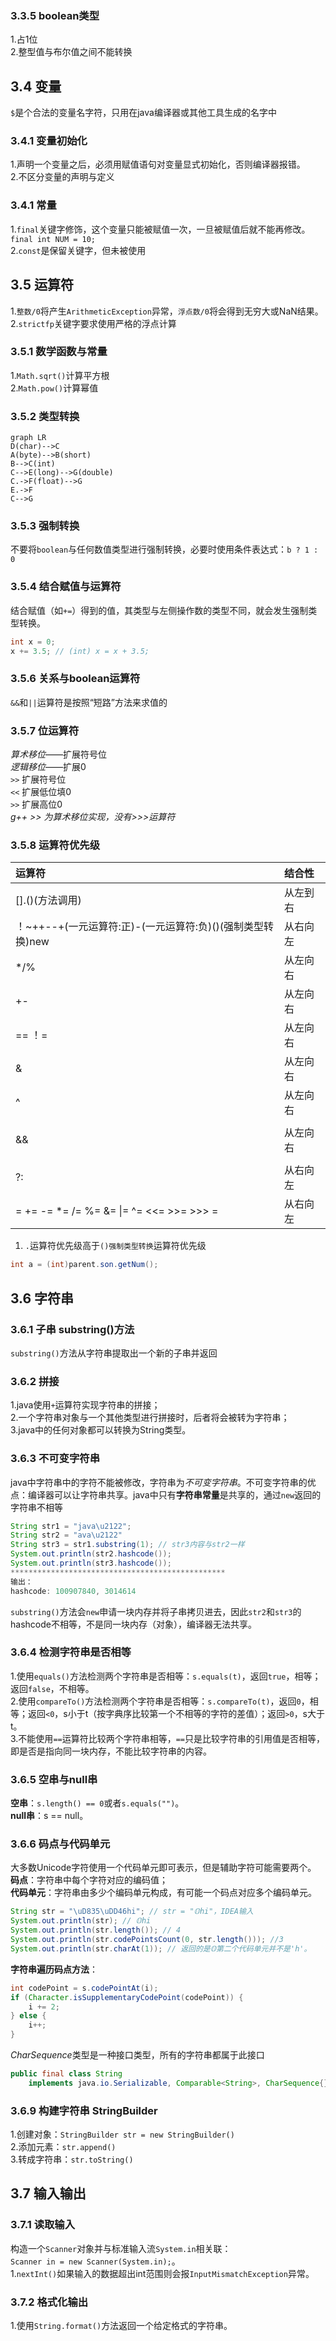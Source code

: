 ### 3.3.5 **boolean类型**
1.占1位  
2.整型值与布尔值之间不能转换
## 3.4 变量
`$`是个合法的变量名字符，只用在java编译器或其他工具生成的名字中  
### 3.4.1 **变量初始化**
1.声明一个变量之后，必须用赋值语句对变量显式初始化，否则编译器报错。  
2.不区分变量的声明与定义
### 3.4.1 **常量**
1.`final`关键字修饰，这个变量只能被赋值一次，一旦被赋值后就不能再修改。`final int NUM = 10;`  
2.`const`是保留关键字，但未被使用
## 3.5 运算符
1.`整数/0`将产生`ArithmeticException`异常，`浮点数/0`将会得到无穷大或NaN结果。  
2.`strictfp`关键字要求使用严格的浮点计算
### 3.5.1 **数学函数与常量**
1.`Math.sqrt()`计算平方根  
2.`Math.pow()`计算幂值
### 3.5.2 **类型转换**
```mermaid
graph LR
D(char)-->C
A(byte)-->B(short)
B-->C(int)
C-->E(long)-->G(double)
C.->F(float)-->G
E.->F
C-->G
```
### 3.5.3 **强制转换**
不要将`boolean`与任何数值类型进行强制转换，必要时使用条件表达式：`b ? 1 : 0`
### 3.5.4 **结合赋值与运算符**
结合赋值（如`+=`）得到的值，其类型与左侧操作数的类型不同，就会发生强制类型转换。  
```java
int x = 0;  
x += 3.5; // (int) x = x + 3.5;
```
### 3.5.6 **关系与boolean运算符**
`&&`和`||`运算符是按照“短路”方法来求值的
### 3.5.7 **位运算符**
*算术移位*——扩展符号位  
*逻辑移位*——扩展0  
`>>` 扩展符号位  
`<<` 扩展低位填0  
`>>` 扩展高位0  
*g++ >> 为算术移位实现，没有>>>运算符*
### 3.5.8 **运算符优先级**
|运算符|结合性|
|:-|:-|
|[].()(方法调用)|从左到右|
|！~++--+(一元运算符:正)-(一元运算符:负)()(强制类型转换)new|从右向左|
|*/%|从左向右|
|+-|从左向右|
|== ！=|从左向右|
|&|从左向右|
|^|从左向右|
|||从左向右|
|&&|从左向右|
||||从左向右|
|?:|从右向左|
|= += -= *= /= %= &= \|= ^= <<= >>= >>> =|从右向左
1. `.`运算符优先级高于`()强制类型转换`运算符优先级  
```java
int a = (int)parent.son.getNum();
```
## 3.6 字符串
### 3.6.1 **子串 substring()方法**
`substring()`方法从字符串提取出一个新的子串并返回
### 3.6.2 **拼接**
1.java使用`+`运算符实现字符串的拼接；  
2.一个字符串对象与一个其他类型进行拼接时，后者将会被转为字符串；  
3.java中的任何对象都可以转换为String类型。  
### 3.6.3 **不可变字符串**
java中字符串中的字符不能被修改，字符串为*不可变字符串*。不可变字符串的优点：编译器可以让字符串共享。java中只有**字符串常量**是共享的，通过`new`返回的字符串不相等
```java
String str1 = "java\u2122";
String str2 = "ava\u2122"
String str3 = str1.substring(1); // str3内容与str2一样
System.out.println(str2.hashcode());
System.out.println(str3.hashcode());
************************************************
输出：
hashcode: 100907840, 3014614
```
`substring()`方法会`new`申请一块内存并将子串拷贝进去，因此`str2`和`str3`的hashcode不相等，不是同一块内存（对象），编译器无法共享。
### 3.6.4 **检测字符串是否相等**
1.使用`equals()`方法检测两个字符串是否相等：`s.equals(t)`，返回`true`，相等；返回`false`，不相等。  
2.使用`compareTo()`方法检测两个字符串是否相等：`s.compareTo(t)`，返回`0`，相等；返回`<0`，s小于t（按字典序比较第一个不相等的字符的差值）；返回`>0`，s大于t。  
3.不能使用`==`运算符比较两个字符串相等，`==`只是比较字符串的引用值是否相等，即是否是指向同一块内存，不能比较字符串的内容。
### 3.6.5 **空串与null串**
**空串**：`s.length() == 0`或者`s.equals("")`。  
**null串**：s == null。
### 3.6.6 **码点与代码单元**
大多数Unicode字符使用一个代码单元即可表示，但是辅助字符可能需要两个。  
**码点**：字符串中每个字符对应的编码值；  
**代码单元**：字符串由多少个编码单元构成，有可能一个码点对应多个编码单元。
```java
String str = "\uD835\uDD46hi"; // str = "𝕆hi"，IDEA输入
System.out.println(str); // 𝕆hi
System.out.println(str.length()); // 4
System.out.println(str.codePointsCount(0, str.length())); //3
System.out.println(str.charAt(1)); // 返回的是𝕆第二个代码单元并不是'h'。
```
**字符串遍历码点方法**：
```java
int codePoint = s.codePointAt(i);
if (Character.isSupplementaryCodePoint(codePoint)) {
    i += 2;
} else {
    i++;
}
``` 
*CharSequence*类型是一种接口类型，所有的字符串都属于此接口
```java
public final class String
    implements java.io.Serializable, Comparable<String>, CharSequence{}
```
### 3.6.9 **构建字符串 StringBuilder**
1.创建对象：`StringBuilder str = new StringBuilder()`  
2.添加元素：`str.append()`  
3.转成字符串：`str.toString()`
## 3.7 输入输出
### 3.7.1 **读取输入**
构造一个`Scanner`对象并与标准输入流`System.in`相关联：  
`Scanner in = new Scanner(System.in);`。  
1.`nextInt()`如果输入的数据超出int范围则会报`InputMismatchException`异常。
### 3.7.2 **格式化输出**
1.使用`String.format()`方法返回一个给定格式的字符串。  
